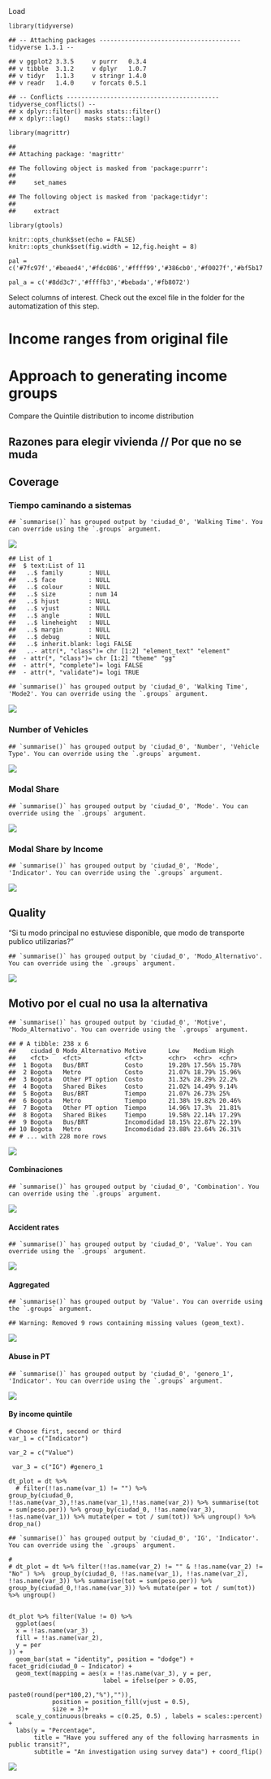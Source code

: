 <!-- # html_notebook: default --> <!-- # word_document: default -->
<!-- # html_document: --> <!-- #   df_print: paged --> Load

    library(tidyverse)

    ## -- Attaching packages --------------------------------------- tidyverse 1.3.1 --

    ## v ggplot2 3.3.5     v purrr   0.3.4
    ## v tibble  3.1.2     v dplyr   1.0.7
    ## v tidyr   1.1.3     v stringr 1.4.0
    ## v readr   1.4.0     v forcats 0.5.1

    ## -- Conflicts ------------------------------------------ tidyverse_conflicts() --
    ## x dplyr::filter() masks stats::filter()
    ## x dplyr::lag()    masks stats::lag()

    library(magrittr)

    ## 
    ## Attaching package: 'magrittr'

    ## The following object is masked from 'package:purrr':
    ## 
    ##     set_names

    ## The following object is masked from 'package:tidyr':
    ## 
    ##     extract

    library(gtools)

    knitr::opts_chunk$set(echo = FALSE)
    knitr::opts_chunk$set(fig.width = 12,fig.height = 8)

    pal = c('#7fc97f','#beaed4','#fdc086','#ffff99','#386cb0','#f0027f','#bf5b17','#666666')

    pal_a = c('#8dd3c7','#ffffb3','#bebada','#fb8072')

Select columns of interest. Check out the excel file in the folder for
the automatization of this step.

# Income ranges from original file

# Approach to generating income groups

Compare the Quintile distribution to income distribution

## Razones para elegir vivienda // Por que no se muda

## Coverage

### Tiempo caminando a sistemas

    ## `summarise()` has grouped output by 'ciudad_0', 'Walking Time'. You can override using the `.groups` argument.

![](01_ecaf_processing_files/figure-markdown_strict/unnamed-chunk-10-1.png)

    ## List of 1
    ##  $ text:List of 11
    ##   ..$ family       : NULL
    ##   ..$ face         : NULL
    ##   ..$ colour       : NULL
    ##   ..$ size         : num 14
    ##   ..$ hjust        : NULL
    ##   ..$ vjust        : NULL
    ##   ..$ angle        : NULL
    ##   ..$ lineheight   : NULL
    ##   ..$ margin       : NULL
    ##   ..$ debug        : NULL
    ##   ..$ inherit.blank: logi FALSE
    ##   ..- attr(*, "class")= chr [1:2] "element_text" "element"
    ##  - attr(*, "class")= chr [1:2] "theme" "gg"
    ##  - attr(*, "complete")= logi FALSE
    ##  - attr(*, "validate")= logi TRUE

    ## `summarise()` has grouped output by 'ciudad_0', 'Walking Time', 'Mode2'. You can override using the `.groups` argument.

![](01_ecaf_processing_files/figure-markdown_strict/unnamed-chunk-11-1.png)

### Number of Vehicles

    ## `summarise()` has grouped output by 'ciudad_0', 'Number', 'Vehicle Type'. You can override using the `.groups` argument.

![](01_ecaf_processing_files/figure-markdown_strict/unnamed-chunk-12-1.png)

### Modal Share

    ## `summarise()` has grouped output by 'ciudad_0', 'Mode'. You can override using the `.groups` argument.

![](01_ecaf_processing_files/figure-markdown_strict/unnamed-chunk-13-1.png)

### Modal Share by Income

    ## `summarise()` has grouped output by 'ciudad_0', 'Mode', 'Indicator'. You can override using the `.groups` argument.

![](01_ecaf_processing_files/figure-markdown_strict/unnamed-chunk-14-1.png)

## Quality

“Si tu modo principal no estuviese disponible, que modo de transporte
publico utilizarias?”

    ## `summarise()` has grouped output by 'ciudad_0', 'Modo_Alternativo'. You can override using the `.groups` argument.

![](01_ecaf_processing_files/figure-markdown_strict/unnamed-chunk-15-1.png)

## Motivo por el cual no usa la alternativa

    ## `summarise()` has grouped output by 'ciudad_0', 'Motive', 'Modo_Alternativo'. You can override using the `.groups` argument.

    ## # A tibble: 238 x 6
    ##    ciudad_0 Modo_Alternativo Motive      Low    Medium High  
    ##    <fct>    <fct>            <fct>       <chr>  <chr>  <chr> 
    ##  1 Bogota   Bus/BRT          Costo       19.28% 17.56% 15.78%
    ##  2 Bogota   Metro            Costo       21.07% 18.79% 15.96%
    ##  3 Bogota   Other PT option  Costo       31.32% 28.29% 22.2% 
    ##  4 Bogota   Shared Bikes     Costo       21.02% 14.49% 9.14% 
    ##  5 Bogota   Bus/BRT          Tiempo      21.07% 26.73% 25%   
    ##  6 Bogota   Metro            Tiempo      21.38% 19.82% 20.46%
    ##  7 Bogota   Other PT option  Tiempo      14.96% 17.3%  21.81%
    ##  8 Bogota   Shared Bikes     Tiempo      19.58% 22.14% 17.29%
    ##  9 Bogota   Bus/BRT          Incomodidad 18.15% 22.87% 22.19%
    ## 10 Bogota   Metro            Incomodidad 23.88% 23.64% 26.31%
    ## # ... with 228 more rows

![](01_ecaf_processing_files/figure-markdown_strict/unnamed-chunk-16-1.png)

#### Combinaciones

    ## `summarise()` has grouped output by 'ciudad_0', 'Combination'. You can override using the `.groups` argument.

![](01_ecaf_processing_files/figure-markdown_strict/unnamed-chunk-17-1.png)

#### Accident rates

    ## `summarise()` has grouped output by 'ciudad_0', 'Value'. You can override using the `.groups` argument.

![](01_ecaf_processing_files/figure-markdown_strict/unnamed-chunk-18-1.png)

#### Aggregated

    ## `summarise()` has grouped output by 'Value'. You can override using the `.groups` argument.

    ## Warning: Removed 9 rows containing missing values (geom_text).

![](01_ecaf_processing_files/figure-markdown_strict/unnamed-chunk-19-1.png)

#### Abuse in PT

    ## `summarise()` has grouped output by 'ciudad_0', 'genero_1', 'Indicator'. You can override using the `.groups` argument.

![](01_ecaf_processing_files/figure-markdown_strict/unnamed-chunk-20-1.png)

#### By income quintile

    # Choose first, second or third
    var_1 = c("Indicator")

    var_2 = c("Value")

     var_3 = c("IG") #genero_1

    dt_plot = dt %>% 
      # filter(!!as.name(var_1) != "") %>% 
    group_by(ciudad_0,  !!as.name(var_3),!!as.name(var_1),!!as.name(var_2)) %>% summarise(tot = sum(peso.per)) %>% group_by(ciudad_0, !!as.name(var_3), !!as.name(var_1)) %>% mutate(per = tot / sum(tot)) %>% ungroup() %>% drop_na() 

    ## `summarise()` has grouped output by 'ciudad_0', 'IG', 'Indicator'. You can override using the `.groups` argument.

    # 
    # dt_plot = dt %>% filter(!!as.name(var_2) != "" & !!as.name(var_2) != "No" ) %>%  group_by(ciudad_0, !!as.name(var_1), !!as.name(var_2), !!as.name(var_3)) %>% summarise(tot = sum(peso.per)) %>% group_by(ciudad_0,!!as.name(var_3)) %>% mutate(per = tot / sum(tot)) %>% ungroup()


    dt_plot %>% filter(Value != 0) %>% 
      ggplot(aes(
      x = !!as.name(var_3) ,
      fill = !!as.name(var_2),
      y = per
    )) +
      geom_bar(stat = "identity", position = "dodge") + facet_grid(ciudad_0 ~ Indicator) +
      geom_text(mapping = aes(x = !!as.name(var_3), y = per, 
                              label = ifelse(per > 0.05,
                                             paste0(round(per*100,2),"%"),"")),
                position = position_fill(vjust = 0.5),
                size = 3)+
      scale_y_continuous(breaks = c(0.25, 0.5) , labels = scales::percent) +
      labs(y = "Percentage",
           title = "Have you suffered any of the following harrasments in public transit?",
           subtitle = "An investigation using survey data") + coord_flip()

![](01_ecaf_processing_files/figure-markdown_strict/unnamed-chunk-21-1.png)

